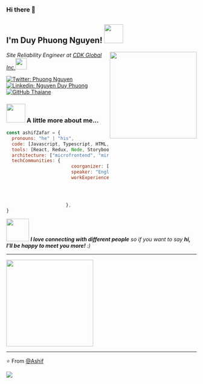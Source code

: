 ### Hi there 👋

<h2> I'm Duy Phuong Nguyen! <img src="https://media.giphy.com/media/S8kcDWOvua4l6lJ0Az/source.gif" width="50"></h2>
<img align='right' src="https://media.giphy.com/media/ZVik7pBtu9dNS/giphy.gif" width="230">
<p><em>Site Reliability Engineer at <a href="https://www.cdkglobal.com/us">CDK Global Inc.</a><img src="https://media.giphy.com/media/WUlplcMpOCEmTGBtBW/giphy.gif" width="30"> 
</em></p>

[![Twitter: Phuong Nguyen](https://img.shields.io/twitter/follow/beingAshifZafar?style=social)]([https://twitter.com/beingAshifZafar](https://twitter.com/PhngNgu32733550))
[![Linkedin: Nguyen Duy Phuong](https://img.shields.io/badge/-AshifZafar-blue?style=flat-square&logo=Linkedin&logoColor=white&link=https://www.linkedin.com/in/ashif-zafar-70618434/)]([https://www.linkedin.com/in/thaianebraga/](https://www.linkedin.com/in/nguyen-duy-phuong-aa0a07202/))
[![GitHub Thaiane](https://img.shields.io/github/followers/AshifMohammad?label=follow&style=social)](https://github.com/xxxibgdrgnmm)


### <img src="https://media.giphy.com/media/VgCDAzcKvsR6OM0uWg/giphy.gif" width="50"> A little more about me...  

```javascript
const ashifZafar = {
  pronouns: "he" | "his",
  code: [Javascript, Typescript, HTML, CSS, Java, C# ],
  tools: [React, Redux, Node, Storybook, Styled-Components, Jest, React-Testing-library,  docker, ansible , bamboo , devOps  ],
  architecture: ["microfrontend", "miroservices","event-driven", "design system pattern", "behavior-driven-development", "test-driven-development"],
  techCommunities: {
                        coorganizer: ["corbiton","apache", "unicef"],
                        speaker: "English/Urdu",
                        workExperiences: [{companyName:"waltDisneyLondon", role:"programmerAnalyst"},
                                          {companyName:"cdkGlobalInc", role:"softwareEngineer"},]


                                           
                      },
}
```

<img src="https://media.giphy.com/media/LnQjpWaON8nhr21vNW/giphy.gif" width="60"> <em><b>I love connecting with different people</b> so if you want to say <b>hi, I'll be happy to meet you more!</b> :)</em>

---

 <img src="https://user-images.githubusercontent.com/20770645/90959204-22aafa00-e4b7-11ea-94d3-0139a8b1fd97.jpg" width="230">
 
 ---
 ⭐️ From [@Ashif](https://github.com/Ashif)
 
 
![](https://raw.githubusercontent.com/xxxibgdrgnmm/github-stats/master/generated/overview.svg#gh-light-mode-only)


